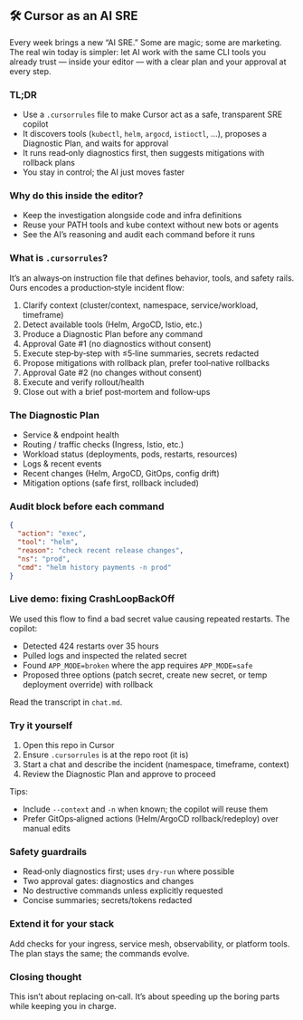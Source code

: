 ## 🛠 Cursor as an AI SRE

Every week brings a new “AI SRE.” Some are magic; some are marketing. The real win today is simpler: let AI work with the same CLI tools you already trust — inside your editor — with a clear plan and your approval at every step.

### TL;DR

- Use a `.cursorrules` file to make Cursor act as a safe, transparent SRE copilot
- It discovers tools (`kubectl`, `helm`, `argocd`, `istioctl`, …), proposes a Diagnostic Plan, and waits for approval
- It runs read‑only diagnostics first, then suggests mitigations with rollback plans
- You stay in control; the AI just moves faster

### Why do this inside the editor?

- Keep the investigation alongside code and infra definitions
- Reuse your PATH tools and kube context without new bots or agents
- See the AI’s reasoning and audit each command before it runs

### What is `.cursorrules`?

It’s an always‑on instruction file that defines behavior, tools, and safety rails. Ours encodes a production‑style incident flow:

1. Clarify context (cluster/context, namespace, service/workload, timeframe)
2. Detect available tools (Helm, ArgoCD, Istio, etc.)
3. Produce a Diagnostic Plan before any command
4. Approval Gate #1 (no diagnostics without consent)
5. Execute step‑by‑step with ≤5‑line summaries, secrets redacted
6. Propose mitigations with rollback plan, prefer tool‑native rollbacks
7. Approval Gate #2 (no changes without consent)
8. Execute and verify rollout/health
9. Close out with a brief post‑mortem and follow‑ups

### The Diagnostic Plan

- Service & endpoint health
- Routing / traffic checks (Ingress, Istio, etc.)
- Workload status (deployments, pods, restarts, resources)
- Logs & recent events
- Recent changes (Helm, ArgoCD, GitOps, config drift)
- Mitigation options (safe first, rollback included)

### Audit block before each command

```json
{
  "action": "exec",
  "tool": "helm",
  "reason": "check recent release changes",
  "ns": "prod",
  "cmd": "helm history payments -n prod"
}
```

### Live demo: fixing CrashLoopBackOff

We used this flow to find a bad secret value causing repeated restarts. The copilot:

- Detected 424 restarts over 35 hours
- Pulled logs and inspected the related secret
- Found `APP_MODE=broken` where the app requires `APP_MODE=safe`
- Proposed three options (patch secret, create new secret, or temp deployment override) with rollback

Read the transcript in `chat.md`.

### Try it yourself

1. Open this repo in Cursor
2. Ensure `.cursorrules` is at the repo root (it is)
3. Start a chat and describe the incident (namespace, timeframe, context)
4. Review the Diagnostic Plan and approve to proceed

Tips:

- Include `--context` and `-n` when known; the copilot will reuse them
- Prefer GitOps‑aligned actions (Helm/ArgoCD rollback/redeploy) over manual edits

### Safety guardrails

- Read‑only diagnostics first; uses `dry-run` where possible
- Two approval gates: diagnostics and changes
- No destructive commands unless explicitly requested
- Concise summaries; secrets/tokens redacted

### Extend it for your stack

Add checks for your ingress, service mesh, observability, or platform tools. The plan stays the same; the commands evolve.

### Closing thought

This isn’t about replacing on‑call. It’s about speeding up the boring parts while keeping you in charge.
